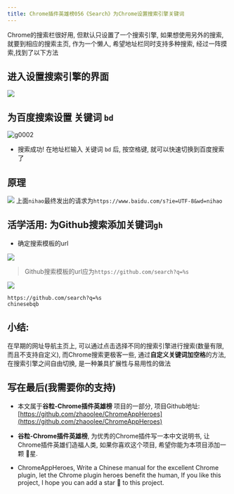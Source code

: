 ```yaml
---
title: Chrome插件英雄榜056《Search》为Chrome设置搜索引擎关键词
---
```

Chrome的搜索栏很好用, 但默认只设置了一个搜索引擎, 如果想使用另外的搜索, 就要到相应的搜索主页, 作为一个懒人, 希望地址栏同时支持多种搜索, 经过一阵摸索,找到了以下方法


## 进入设置搜索引擎的界面

![](https://v2fy.com/asset/056_search/62503013-eca3c500-b824-11e9-97d0-b220e8a19838.gif)


## 为百度搜索设置 关键词 `bd`
![g0002](https://v2fy.com/asset/056_search/62503051-15c45580-b825-11e9-8b8f-b67f37475ccd.gif)
- 搜索成功! 在地址栏输入 关键词 `bd` 后, 按空格键, 就可以快速切换到百度搜索了


## 原理

![](https://v2fy.com/asset/056_search/62503208-c599c300-b825-11e9-8f85-a3714d0ac7db.png)
上面`nihao`最终发出的请求为`https://www.baidu.com/s?ie=UTF-8&wd=nihao`



## 活学活用: 为Github搜索添加关键词`gh`

- 确定搜索模板的url

![](https://v2fy.com/asset/056_search/62503480-f4fcff80-b826-11e9-9e8b-667afd131fa7.png)
> Github搜索模板的url应为`https://github.com/search?q=%s`

![](https://v2fy.com/asset/056_search/62503773-3c37c000-b828-11e9-9605-4ecce76830ec.gif)
```
https://github.com/search?q=%s
chinesebqb
```


## 小结:

在早期的网址导航主页上, 可以通过点击选择不同的搜索引擎进行搜索(数量有限, 而且不支持自定义), 而Chrome搜索更极客一些, 通过**自定义关键词加空格**的方法, 在搜索引擎之间自由切换, 是一种兼具扩展性与易用性的做法


## 写在最后(我需要你的支持)

- 本文属于**谷粒-Chrome插件英雄榜** 项目的一部分, 项目Github地址: [https://github.com/zhaoolee/ChromeAppHeroes](https://github.com/zhaoolee/ChromeAppHeroes)

- **谷粒-Chrome插件英雄榜**, 为优秀的Chrome插件写一本中文说明书, 让Chrome插件英雄们造福人类, 如果你喜欢这个项目, 希望你能为本项目添加一颗 🌟星.

- ChromeAppHeroes, Write a Chinese manual for the excellent Chrome plugin, let the Chrome plugin heroes benefit the human, If you like this project, I hope you can add a star 🌟 to this project.
